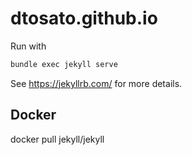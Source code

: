 # dtosato.github.io

Run with

```bash
bundle exec jekyll serve
```

See <https://jekyllrb.com/> for more details.

## Docker

docker pull jekyll/jekyll
